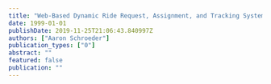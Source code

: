```yaml
---
title: "Web-Based Dynamic Ride Request, Assignment, and Tracking System. Copyright: Virginia Polytechnic Institute and State University."
date: 1999-01-01
publishDate: 2019-11-25T21:06:43.840997Z
authors: ["Aaron Schroeder"]
publication_types: ["0"]
abstract: ""
featured: false
publication: ""
---
```


